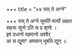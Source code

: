 +++
title = "०४ यस् ते अग्ने"

+++
यस् ते अग्ने सुमतिं मर्त्यो अक्षत  
सहसः सूनो ऽति स प्र शृण्वे ।  
इषं दधानो वहमानो अश्वैर्  
आ स द्युमाꣳ अमवान् भूषति द्यून् ॥